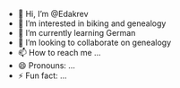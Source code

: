 - 👋 Hi, I’m @Edakrev
- 👀 I’m interested in biking and genealogy
- 🌱 I’m currently learning German
- 💞️ I’m looking to collaborate on genealogy
- 📫 How to reach me ...
- 😄 Pronouns: ...
- ⚡ Fun fact: ...

<!---
Edakrev/Edakrev is a ✨ special ✨ repository because its `README.md` (this file) appears on your GitHub profile.
You can click the Preview link to take a look at your changes.
--->
